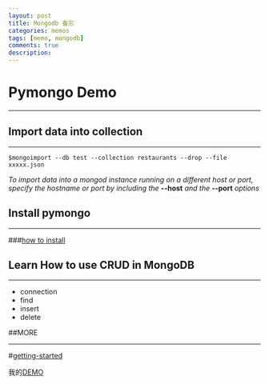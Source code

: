 ```yaml
---
layout: post
title: Mongodb 备忘
categories: memos
tags: [memo, mongodb]
comments: true
description: 
---
```


# Pymongo Demo

----

## Import data into collection

----

    $mongoimport --db test --collection restaurants --drop --file xxxxx.json

*To import data into a mongod instance running on a different host or port,* 
*specify the hostname or port by including the*
**--host**
*and the*
**--port** 
*options*

## Install pymongo

----

###[how to install](http://docs.mongodb.org/getting-started/python/client/)

## Learn How to use CRUD in MongoDB

----

* connection
* find
* insert
* delete

##MORE

----

#[getting-started](http://docs.mongodb.org/getting-started/python/)

我的[DEMO](https://github.com/jzorrof/mongopy)